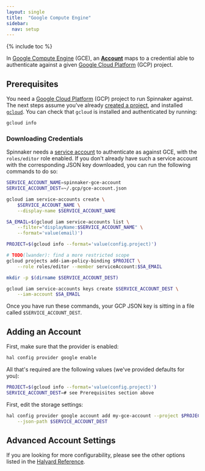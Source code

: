 ```yaml
---
layout: single
title:  "Google Compute Engine"
sidebar:
  nav: setup
---
```


{% include toc %}

In [Google Compute Engine](https://cloud.google.com/compute) (GCE), an 
[__Account__](/setup/providers/overview#accounts) maps to a credential able to 
authenticate against a given [Google Cloud Platform](https://cloud.google.com/) 
(GCP) project.

## Prerequisites

You need a [Google Cloud Platform](https://cloud.google.com/) (GCP) project
to run Spinnaker against. The next steps assume you've already [created a
project](https://cloud.google.com/resource-manager/docs/creating-managing-projects), 
and installed [`gcloud`](https://cloud.google.com/sdk/downloads). You can check
that `gcloud` is installed and authenticated by running:

```bash
gcloud info
```

### Downloading Credentials

Spinnaker needs a [service
account](https://cloud.google.com/compute/docs/access/service-accounts) to
authenticate as against GCE, with the `roles/editor` role enabled. If
you don't already have such a service account with the corresponding JSON key
downloaded, you can run the following commands to do so:

```bash
SERVICE_ACCOUNT_NAME=spinnaker-gce-account
SERVICE_ACCOUNT_DEST=~/.gcp/gce-account.json

gcloud iam service-accounts create \
    $SERVICE_ACCOUNT_NAME \
    --display-name $SERVICE_ACCOUNT_NAME

SA_EMAIL=$(gcloud iam service-accounts list \
    --filter="displayName:$SERVICE_ACCOUNT_NAME" \
    --format='value(email)')

PROJECT=$(gcloud info --format='value(config.project)')

# TODO(lwander): find a more restricted scope
gcloud projects add-iam-policy-binding $PROJECT \
    --role roles/editor --member serviceAccount:$SA_EMAIL

mkdir -p $(dirname $SERVICE_ACCOUNT_DEST)

gcloud iam service-accounts keys create $SERVICE_ACCOUNT_DEST \
    --iam-account $SA_EMAIL
```

Once you have run these commands, your GCP JSON key is sitting in a file
called `$SERVICE_ACCOUNT_DEST`. 

## Adding an Account

First, make sure that the provider is enabled:

```bash
hal config provider google enable
```

All that's required are the following values (we've provided defaults for you):

```bash
PROJECT=$(gcloud info --format='value(config.project)')
SERVICE_ACCOUNT_DEST=# see Prerequisites section above
```

First, edit the storage settings:

```bash
hal config provider google account add my-gce-account --project $PROJECT \
    --json-path $SERVICE_ACCOUNT_DEST
```


## Advanced Account Settings

If you are looking for more configurability, please see the other options
listed in the [Halyard
Reference](/reference/halyard/commands#hal-config-provider-google-account-add).

